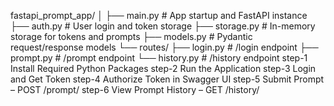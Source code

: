 fastapi_prompt_app/
│
├── main.py # App startup and FastAPI instance
├── auth.py # User login and token storage
├── storage.py # In-memory storage for tokens and prompts
├── models.py # Pydantic request/response models
└── routes/
├── login.py # /login endpoint
├── prompt.py # /prompt endpoint
└── history.py # /history endpoint
step-1 Install Required Python Packages
step-2  Run the Application
step-3 Login and Get Token
step-4 Authorize Token in Swagger UI
step-5 Submit Prompt – POST /prompt/
step-6  View Prompt History – GET /history/

